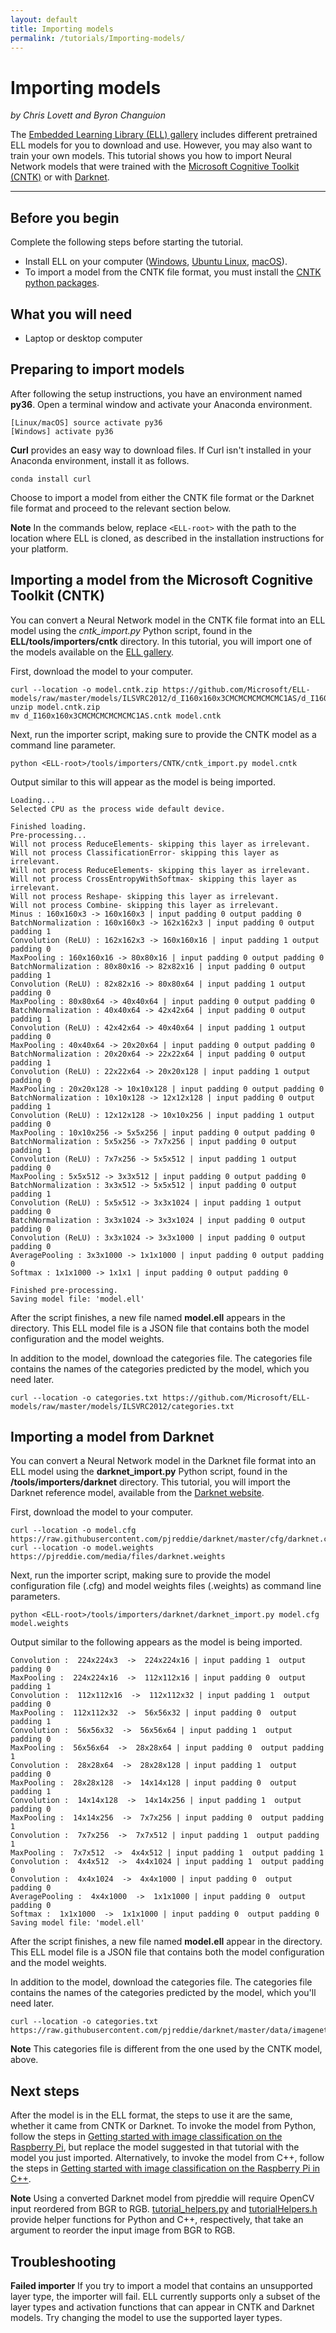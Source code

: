 ```yaml
---
layout: default
title: Importing models
permalink: /tutorials/Importing-models/
---
```


# Importing models

*by Chris Lovett and Byron Changuion*

The [Embedded Learning Library (ELL) gallery](/ELL/gallery/) includes different pretrained ELL models for you to download and use. However, you may also want to train your own models. This tutorial shows you how to import Neural Network models that were trained with the [Microsoft Cognitive Toolkit (CNTK)](https://www.microsoft.com/en-us/cognitive-toolkit/) or with [Darknet](https://pjreddie.com/darknet/).

---
## Before you begin
Complete the following steps before starting the tutorial.
* Install ELL on your computer ([Windows](https://github.com/Microsoft/ELL/blob/master/INSTALL-Windows.md), [Ubuntu Linux](https://github.com/Microsoft/ELL/blob/master/INSTALL-Ubuntu.md), [macOS](https://github.com/Microsoft/ELL/blob/master/INSTALL-Mac.md)).
* To import a model from the CNTK file format, you must install the [CNTK python packages](https://docs.microsoft.com/en-us/cognitive-toolkit/setup-cntk-on-your-machine).

## What you will need

* Laptop or desktop computer


## Preparing to import models

After following the setup instructions, you have an environment named **py36**. Open a terminal window and activate your Anaconda environment.

```shell
[Linux/macOS] source activate py36
[Windows] activate py36
```

**Curl** provides an easy way to download files. If Curl isn't installed in your Anaconda environment, install it as follows.

```shell
conda install curl
```

Choose to import a model from either the CNTK file format or the Darknet file format and proceed to the relevant section below.

**Note** In the commands below, replace `<ELL-root>` with the path to the location where ELL is cloned, as
described in the installation instructions for your platform.

## Importing a model from the Microsoft Cognitive Toolkit (CNTK)

You can convert a Neural Network model in the CNTK file format into an ELL model using the *cntk_import.py* Python script, found in the **ELL/tools/importers/cntk** directory. In this tutorial, you will import one of the models available on the [ELL gallery](https://github.com/Microsoft/ELL-models). 

First, download the model to your computer.

```shell
curl --location -o model.cntk.zip https://github.com/Microsoft/ELL-models/raw/master/models/ILSVRC2012/d_I160x160x3CMCMCMCMCMCMC1AS/d_I160x160x3CMCMCMCMCMCMC1AS.cntk.zip
unzip model.cntk.zip
mv d_I160x160x3CMCMCMCMCMCMC1AS.cntk model.cntk
```

Next, run the importer script, making sure to provide the CNTK model as a command line parameter.

```shell
python <ELL-root>/tools/importers/CNTK/cntk_import.py model.cntk
```

Output similar to this will appear as the model is being imported.

```
Loading...
Selected CPU as the process wide default device.

Finished loading.
Pre-processing...
Will not process ReduceElements- skipping this layer as irrelevant.
Will not process ClassificationError- skipping this layer as irrelevant.
Will not process ReduceElements- skipping this layer as irrelevant.
Will not process CrossEntropyWithSoftmax- skipping this layer as irrelevant.
Will not process Reshape- skipping this layer as irrelevant.
Will not process Combine- skipping this layer as irrelevant.
Minus : 160x160x3 -> 160x160x3 | input padding 0 output padding 0
BatchNormalization : 160x160x3 -> 162x162x3 | input padding 0 output padding 1
Convolution (ReLU) : 162x162x3 -> 160x160x16 | input padding 1 output padding 0
MaxPooling : 160x160x16 -> 80x80x16 | input padding 0 output padding 0
BatchNormalization : 80x80x16 -> 82x82x16 | input padding 0 output padding 1
Convolution (ReLU) : 82x82x16 -> 80x80x64 | input padding 1 output padding 0
MaxPooling : 80x80x64 -> 40x40x64 | input padding 0 output padding 0
BatchNormalization : 40x40x64 -> 42x42x64 | input padding 0 output padding 1
Convolution (ReLU) : 42x42x64 -> 40x40x64 | input padding 1 output padding 0
MaxPooling : 40x40x64 -> 20x20x64 | input padding 0 output padding 0
BatchNormalization : 20x20x64 -> 22x22x64 | input padding 0 output padding 1
Convolution (ReLU) : 22x22x64 -> 20x20x128 | input padding 1 output padding 0
MaxPooling : 20x20x128 -> 10x10x128 | input padding 0 output padding 0
BatchNormalization : 10x10x128 -> 12x12x128 | input padding 0 output padding 1
Convolution (ReLU) : 12x12x128 -> 10x10x256 | input padding 1 output padding 0
MaxPooling : 10x10x256 -> 5x5x256 | input padding 0 output padding 0
BatchNormalization : 5x5x256 -> 7x7x256 | input padding 0 output padding 1
Convolution (ReLU) : 7x7x256 -> 5x5x512 | input padding 1 output padding 0
MaxPooling : 5x5x512 -> 3x3x512 | input padding 0 output padding 0
BatchNormalization : 3x3x512 -> 5x5x512 | input padding 0 output padding 1
Convolution (ReLU) : 5x5x512 -> 3x3x1024 | input padding 1 output padding 0
BatchNormalization : 3x3x1024 -> 3x3x1024 | input padding 0 output padding 0
Convolution (ReLU) : 3x3x1024 -> 3x3x1000 | input padding 0 output padding 0
AveragePooling : 3x3x1000 -> 1x1x1000 | input padding 0 output padding 0
Softmax : 1x1x1000 -> 1x1x1 | input padding 0 output padding 0

Finished pre-processing.
Saving model file: 'model.ell'
```

After the script finishes, a new file named **model.ell** appears in the directory. This ELL model file is a JSON file that contains both the model configuration and the model weights.

In addition to the model, download the categories file. The categories file contains the names of the categories predicted by the model, which you need later.

```shell
curl --location -o categories.txt https://github.com/Microsoft/ELL-models/raw/master/models/ILSVRC2012/categories.txt
```

## Importing a model from Darknet

You can convert a Neural Network model in the Darknet file format into an ELL model using the **darknet_import.py** Python script, found in the **<ELL-root>/tools/importers/darknet** directory. This tutorial, you will import the Darknet reference model, available from the [Darknet website](https://pjreddie.com/darknet/). 

First, download the model to your computer.

```shell
curl --location -o model.cfg https://raw.githubusercontent.com/pjreddie/darknet/master/cfg/darknet.cfg
curl --location -o model.weights https://pjreddie.com/media/files/darknet.weights
```

Next, run the importer script, making sure to provide the model configuration file (.cfg) and model weights files (.weights) as command line parameters.

```shell
python <ELL-root>/tools/importers/darknet/darknet_import.py model.cfg model.weights
```

Output similar to the following appears as the model is being imported.

```
Convolution :  224x224x3  ->  224x224x16 | input padding 1  output padding 0
MaxPooling :  224x224x16  ->  112x112x16 | input padding 0  output padding 1
Convolution :  112x112x16  ->  112x112x32 | input padding 1  output padding 0
MaxPooling :  112x112x32  ->  56x56x32 | input padding 0  output padding 1
Convolution :  56x56x32  ->  56x56x64 | input padding 1  output padding 0
MaxPooling :  56x56x64  ->  28x28x64 | input padding 0  output padding 1
Convolution :  28x28x64  ->  28x28x128 | input padding 1  output padding 0
MaxPooling :  28x28x128  ->  14x14x128 | input padding 0  output padding 1
Convolution :  14x14x128  ->  14x14x256 | input padding 1  output padding 0
MaxPooling :  14x14x256  ->  7x7x256 | input padding 0  output padding 1
Convolution :  7x7x256  ->  7x7x512 | input padding 1  output padding 1
MaxPooling :  7x7x512  ->  4x4x512 | input padding 1  output padding 1
Convolution :  4x4x512  ->  4x4x1024 | input padding 1  output padding 0
Convolution :  4x4x1024  ->  4x4x1000 | input padding 0  output padding 0
AveragePooling :  4x4x1000  ->  1x1x1000 | input padding 0  output padding 0
Softmax :  1x1x1000  ->  1x1x1000 | input padding 0  output padding 0
Saving model file: 'model.ell'
```

After the script finishes, a new file named **model.ell** appear in the directory. This ELL model file is a JSON file that contains both the model configuration and the model weights.

In addition to the model, download the categories file. The categories file contains the names of the categories predicted by the model, which you'll need later.

```shell
curl --location -o categories.txt https://raw.githubusercontent.com/pjreddie/darknet/master/data/imagenet.shortnames.list
```

**Note** This categories file is different from the one used by the CNTK model, above.

## Next steps

After the model is in the ELL format, the steps to use it are the same, whether it came from CNTK or Darknet. To invoke the model from Python, follow the steps in [Getting started with image classification on the Raspberry Pi](/ELL/tutorials/Getting-started-with-image-classification-on-the-Raspberry-Pi/), but replace the model suggested in that tutorial with the model you just imported. Alternatively, to invoke the model from C++, follow the steps in [Getting started with image classification on the Raspberry Pi in C++](/ELL/tutorials/Getting-started-with-image-classification-in-cpp/).

**Note** Using a converted Darknet model from pjreddie will require OpenCV input reordered from BGR to RGB. [tutorial_helpers.py](/ELL/tutorials/shared/tutorial_helpers.py) and [tutorialHelpers.h](/ELL/tutorials/Getting-started-with-image-classification-in-cpp/tutorialHelpers.h) provide helper functions for Python and C++, respectively, that take an argument to reorder the input image from BGR to RGB.

## Troubleshooting

**Failed importer** If you try to import a model that contains an unsupported layer type, the importer will fail. ELL currently supports only a subset of the layer types and activation functions that can appear in CNTK and Darknet models. Try changing the model to use the supported layer types.
